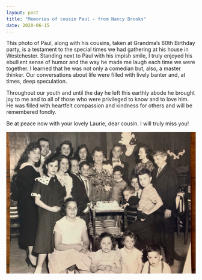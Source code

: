 ```yaml
---
layout: post
title: "Memories of cousin Paul - from Nancy Brooks"
date: 2020-06-15
---
```


This photo of Paul, along with his cousins, taken at Grandma’s  60th Birthday party, is a testament to the special times we had  gathering at his house in Westchester.  Standing next to Paul with his  impish smile, I truly enjoyed his ebullient sense of humor and the way he made me laugh each time we were together. I learned that he was not  only a comedian but, also, a master thinker. Our conversations about life were  filled with lively banter and, at times, deep speculation.

Throughout our youth and until the day he left this earthly abode  he brought joy to me and to all of those who were privileged to know and  to love him. He was filled with heartfelt compassion and kindness for  others and will be remembered fondly.
  
Be at peace now with your lovely Laurie, dear cousin.  I will truly miss you!

![Memories of cousin Paul](/assets/memories_of_cousin_paul.webp)
